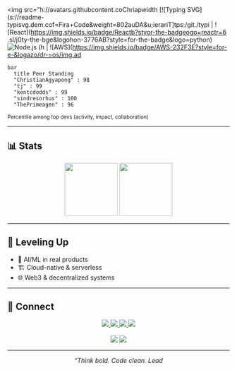 <div alcenter"

<img src="h://avatars.githubcontent.coChriapwidth
[![Typing SVG](s://readme-typisvg.dem.cof=Fira+Code&weight=802auDA&u;ierariT]tps:/git./typi
| ![React](https://img.shields.io/badge/Reactb?styor-the-badgeogo=reactr=6 .sl/j0ty-the-bge&logohon-3776AB?style=for-the-badge&logo=python) ![Node.js](https://img.shields.io/badge/Node.-339933?stye=fthb&lono) (h
| ![AWS](https://img.shields.io/badge/AWS-232F3E?style=for-e-&logazo/dr-=os/img.ad
<div align="

```mermaid
bar
  title Peer Standing
  "ChristianAgyapong" : 98
  "tj" : 99
  "kentcdodds" : 99
  "sindresorhus" : 100
  "ThePrimeagen" : 96
```
<sub>Percentile among top devs (activity, impact, collaboration)</sub>

</div>

---

## 📊 Stats

<div align="center">
  <img height="120" src="https://github-readme-stats.vercel.app/api?username=ChristianAgyapong&show_icons=true&theme=radical&title_color=00D4AA&icon_color=FF6B6B&text_color=FFFFFF&bg_color=232946&border_color=00D4AA"/>
  <img height="120" src="https://github-readme-stats.vercel.app/api/top-langs/?username=ChristianAgyapong&layout=compact&theme=radical&title_color=00D4AA&text_color=FFFFFF&bg_color=232946&border_color=00D4AA"/>
</div>

---

## 🌱 Leveling Up

- 🤖 AI/ML in real products
- 🏗️ Cloud-native & serverless
- 🌐 Web3 & decentralized systems

---

## 🤝 Connect

<div align="center">

<a href="https://www.linkedin.com/in/christian-agyapong">
  <img src="https://img.shields.io/badge/LinkedIn-0077B5?style=for-the-badge&logo=linkedin&logoColor=white">
</a>
<a href="https://christianagyapong.dev">
  <img src="https://img.shields.io/badge/Portfolio-000000?style=for-the-badge&logo=react&logoColor=white">
</a>
<a href="https://twitter.com/ChristianAgyapong">
  <img src="https://img.shields.io/badge/Twitter-1DA1F2?style=for-the-badge&logo=twitter&logoColor=white">
</a>
<a href="mailto:christian.agyapong@example.com">
  <img src="https://img.shields.io/badge/Email-4ECDC4?style=for-the-badge&logo=gmail&logoColor=white">
</a>
<br><br>
<img src="https://komarev.com/ghpvc/?username=ChristianAgyapong&color=00D4AA&style=for-the-badge&label=Profile+Views">
<img src="https://img.shields.io/github/followers/ChristianAgyapong?label=Followers&style=for-the-badge&color=FF6B6B&labelColor=232946">
</div>

---

<div align="center">
<i>“Think bold. Code clean. Lead 
